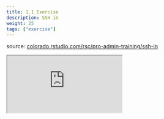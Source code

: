 ```yaml
---
title: 1.1 Exercise
description: SSH in
weight: 25
tags: ["exercise"]
---
```


source: <a href="https://colorado.rstudio.com/rsc/pro-admin-training/ssh-in" target="_blank">colorado.rstudio.com/rsc/pro-admin-training/ssh-in</a>

<script src="/js/iframeResizer.min.js" type="text/javascript"></script>

<div class="responsive-container-learnr">

  <div class="animated-r-wrapper">
    <div class="animated-r-vertical">
      <div class="animated-r-circle"></div>
    </div>
    <div class="animated-r-diagonal"></div>
  </div>

  <iframe id="learnr_iframe"
    src="https://colorado.rstudio.com/rsc/pro-admin-training/ssh-in" 
    gesture="media"  allowfullscreen
    scrolling="yes">
  </iframe>
</div>

<script>
  iFrameResize({ checkOrigin: 'https://colorado.rstudio.com/rsc/' , log: false }, '#learnr_iframe')
</script>


